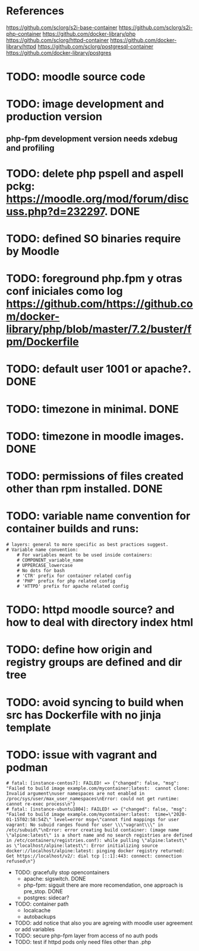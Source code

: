 # References
https://github.com/sclorg/s2i-base-container
https://github.com/sclorg/s2i-php-container
https://github.com/docker-library/php
https://github.com/sclorg/httpd-container
https://github.com/docker-library/httpd
https://github.com/sclorg/postgresql-container
https://github.com/docker-library/postgres



# TODO: moodle source code
# TODO: image development and production version
## php-fpm development version needs xdebug and profiling
# TODO: delete php pspell and aspell pckg: https://moodle.org/mod/forum/discuss.php?d=232297. DONE
# TODO: defined SO binaries require by Moodle
# TODO: foreground php.fpm y otras conf iniciales como log https://github.com/https://github.com/docker-library/php/blob/master/7.2/buster/fpm/Dockerfile
# TODO: default user 1001 or apache?. DONE
# TODO: timezone in minimal. DONE
# TODO: timezone in moodle images. DONE
# TODO: permissions of files created other than rpm installed. DONE
# TODO: variable name convention for container builds and runs:
    # layers: general to more specific as best practices suggest.
    # Variable name convention:
        # For variables meant to be used inside containers:
        # COMPONENT_variable_name
        # UPPERCASE_lowercase
        # No dots for bash
        # 'CTR' prefix for container related config
        # 'PHP' prefix for php related config
        # 'HTTPD' prefix for apache related config
# TODO: httpd moodle source? and how to deal with directory index html
# TODO: define how origin and registry groups are defined and dir tree
# TODO: avoid syncing to build when src has Dockerfile with no jinja template
# TODO: issue with vagrant and podman
    # fatal: [instance-centos7]: FAILED! => {"changed": false, "msg": "Failed to build image example.com/mycontainer:latest:  cannot clone: Invalid argument\nuser namespaces are not enabled in /proc/sys/user/max_user_namespaces\nError: could not get runtime: cannot re-exec process\n"}
    # fatal: [instance-ubuntu1804]: FAILED! => {"changed": false, "msg": "Failed to build image example.com/mycontainer:latest:  time=\"2020-01-15T02:58:54Z\" level=error msg=\"cannot find mappings for user vagrant: No subuid ranges found for user \\\"vagrant\\\" in /etc/subuid\"\nError: error creating build container: (image name \"alpine:latest\" is a short name and no search registries are defined in /etc/containers/registries.conf): while pulling \"alpine:latest\" as \"localhost/alpine:latest\": Error initializing source docker://localhost/alpine:latest: pinging docker registry returned: Get https://localhost/v2/: dial tcp [::1]:443: connect: connection refused\n"}
* TODO: gracefully stop opencontainers
  - apache: sigswitch. DONE
  - php-fpm: sigquit    there are more recomendation, one approach is pre_stop. DONE
  - postgres: sidecar?
* TODO: container path
  - localcache
  - autobackups
* TODO: add notice that also you are agreing with moodle user agreement or add variables
* TODO: secure php-fpm layer from access of no auth pods
* TODO: test if httpd pods only need files other than .php
